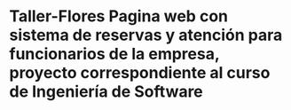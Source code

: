 # Taller-Flores Pagina web con sistema de reservas y atención para funcionarios de la empresa, proyecto correspondiente al curso de Ingeniería de Software